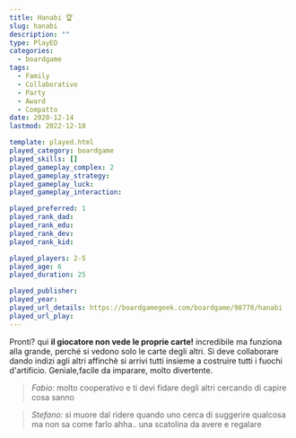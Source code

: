 ```yaml
---
title: Hanabi 🏆
slug: hanabi
description: ""
type: PlayED
categories:
  - boardgame
tags:
  - Family
  - Collaborativo
  - Party
  - Award
  - Compatto
date: 2020-12-14
lastmod: 2022-12-18

template: played.html
played_category: boardgame
played_skills: []
played_gameplay_complex: 2
played_gameplay_strategy:
played_gameplay_luck:
played_gameplay_interaction:

played_preferred: 1
played_rank_dad: 
played_rank_edu: 
played_rank_dev: 
played_rank_kid: 

played_players: 2-5
played_age: 6
played_duration: 25

played_publisher: 
played_year: 
played_url_details: https://boardgamegeek.com/boardgame/98778/hanabi
played_url_play: 
---
```


Pronti? qui **il giocatore non vede le proprie carte!** incredibile ma funziona alla grande, perché si vedono solo le carte degli altri.
Si deve collaborare dando indizi agli altri affinchè si arrivi tutti insieme a costruire tutti i fuochi d'artificio.
Geniale,facile da imparare, molto divertente.

> *Fabio:*
> molto cooperativo e ti devi fidare degli altri cercando di capire cosa sanno

> *Stefano:*
> si muore dal ridere quando uno cerca di suggerire qualcosa ma non sa come farlo ahha.. una scatolina da avere e regalare


